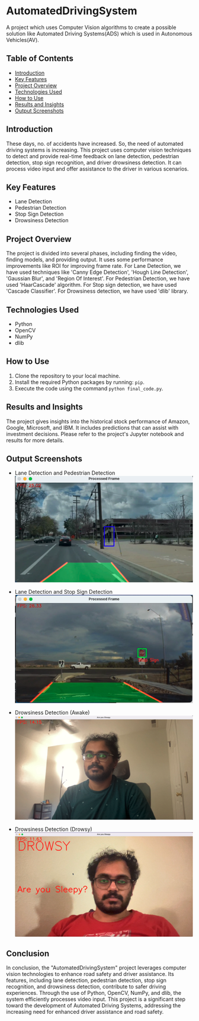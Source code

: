 # AutomatedDrivingSystem

A project which uses Computer Vision algorithms to create a possible solution like Automated Driving Systems(ADS) which is used in Autonomous Vehicles(AV).

## Table of Contents
- [Introduction](#introduction)
- [Key Features](#key-features)
- [Project Overview](#project-overview)
- [Technologies Used](#technologies-used)
- [How to Use](#how-to-use)
- [Results and Insights](#results-and-insights)
- [Output Screenshots](#output-screenshots)


## Introduction

These days, no. of accidents have increased. So, the need of automated driving systems is increasing.
This project uses computer vision techniques to detect and provide real-time feedback on lane detection, pedestrian detection, stop sign recognition, and driver drowsiness detection. It can process video input and offer assistance to the driver in various scenarios. 

## Key Features

- Lane Detection
- Pedestrian Detection
- Stop Sign Detection
- Drowsiness Detection

## Project Overview

The project is divided into several phases, including finding the video, finding models, and providing output. It uses some performance improvements like ROI for improving frame rate. For Lane Detection, we have used techniques like 'Canny Edge Detection', 'Hough Line Detection', 'Gaussian Blur', and 'Region Of Interest'. For Pedestrian Detection, we have used 'HaarCascade' algorithm. For Stop sign detection, we have used 'Cascade Classifier'. For Drowsiness detection, we have used 'dlib' library.

## Technologies Used

- Python
- OpenCV
- NumPy
- dlib


## How to Use

1. Clone the repository to your local machine.
2. Install the required Python packages by running: `pip`.
3. Execute the code using the command `python final_code.py`.

## Results and Insights

The project gives insights into the historical stock performance of Amazon, Google, Microsoft, and IBM. It includes predictions that can assist with investment decisions. Please refer to the project's Jupyter notebook and results for more details.

## Output Screenshots

- Lane Detection and Pedestrian Detection
![Lane and Pedestrian Detection](lane_pedestrian.png)

- Lane Detection and Stop Sign Detection
![Lane and Stop Sign Detection](lane_stop.png)

- Drowsiness Detection (Awake)
![Drowsiness Detection Awake](drowsiness_awake.png)

- Drowsiness Detection (Drowsy)
![Drowsiness Detection Drowsy](drowsniess.png)


## Conclusion

In conclusion, the "AutomatedDrivingSystem" project leverages computer vision technologies to enhance road safety and driver assistance. Its features, including lane detection, pedestrian detection, stop sign recognition, and drowsiness detection, contribute to safer driving experiences. Through the use of Python, OpenCV, NumPy, and dlib, the system efficiently processes video input. This project is a significant step toward the development of Automated Driving Systems, addressing the increasing need for enhanced driver assistance and road safety.


